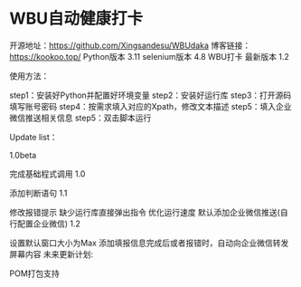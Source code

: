 # WBU自动健康打卡
开源地址：https://github.com/Xingsandesu/WBUdaka
博客链接：https://kookoo.top/
Python版本 3.11
selenium版本 4.8
WBU打卡 最新版本 1.2

使用方法：

step1：安装好Python并配置好环境变量
step2：安装好运行库
step3：打开源码填写账号密码
step4：按需求填入对应的Xpath，修改文本描述
step5：填入企业微信推送相关信息
step5：双击脚本运行

Update list：

1.0beta

完成基础程式调用
1.0

添加判断语句
1.1

修改报错提示
缺少运行库直接弹出指令
优化运行速度
默认添加企业微信推送(自行配置企业微信)
1.2

设置默认窗口大小为Max
添加填报信息完成后或者报错时，自动向企业微信转发屏幕内容
未来更新计划:

POM打包支持

